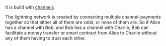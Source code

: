 It is build with [channels](channels.md)

The lightning network is created by connecting multiple channel-payments together so that either all of them are valid, or none of them are.
So if Alice has a channel with Bob, and Bob has a channel with Charlie, Bob can facilitate a money transfer or smart contract from Alice to Charlie without any of them having to trust each other.
